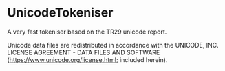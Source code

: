 UnicodeTokeniser
================

A very fast tokeniser based on the TR29 unicode report.

Unicode data files are redistributed in accordance with the
UNICODE, INC. LICENSE AGREEMENT - DATA FILES AND SOFTWARE
(https://www.unicode.org/license.html; included herein).


